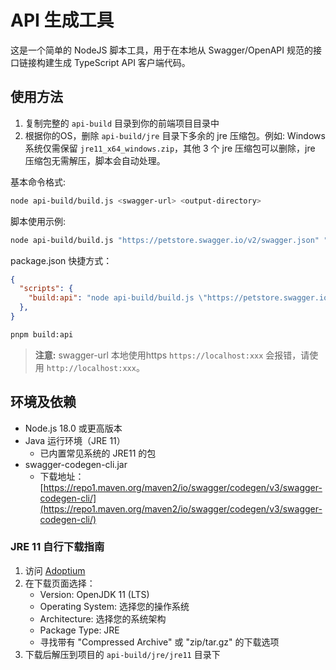 # API 生成工具

这是一个简单的 NodeJS 脚本工具，用于在本地从 Swagger/OpenAPI 规范的接口链接构建生成 TypeScript API 客户端代码。

## 使用方法

1. 复制完整的 `api-build` 目录到你的前端项目目录中
2. 根据你的OS，删除 `api-build/jre` 目录下多余的 jre 压缩包。例如: Windows 系统仅需保留 `jre11_x64_windows.zip`，其他 3 个 jre 压缩包可以删除，jre 压缩包无需解压，脚本会自动处理。

基本命令格式:

```bash
node api-build/build.js <swagger-url> <output-directory>
```

脚本使用示例:

```bash
node api-build/build.js "https://petstore.swagger.io/v2/swagger.json" "src/apis"
```

package.json 快捷方式：

```json
{
  "scripts": {
    "build:api": "node api-build/build.js \"https://petstore.swagger.io/v2/swagger.json\" \"src/apis\""
  },
}
```

```bash
pnpm build:api
```

> **注意:** swagger-url 本地使用https `https://localhost:xxx` 会报错，请使用 `http://localhost:xxx`。

## 环境及依赖

- Node.js 18.0 或更高版本
- Java 运行环境（JRE 11）
  - 已内置常见系统的 JRE11 的包
- swagger-codegen-cli.jar
  - 下载地址：[https://repo1.maven.org/maven2/io/swagger/codegen/v3/swagger-codegen-cli/](https://repo1.maven.org/maven2/io/swagger/codegen/v3/swagger-codegen-cli/)

### JRE 11 自行下载指南

1. 访问 [Adoptium](https://adoptium.net/)
2. 在下载页面选择：
   - Version: OpenJDK 11 (LTS)
   - Operating System: 选择您的操作系统
   - Architecture: 选择您的系统架构
   - Package Type: JRE
   - 寻找带有 "Compressed Archive" 或 "zip/tar.gz" 的下载选项
3. 下载后解压到项目的 `api-build/jre/jre11` 目录下